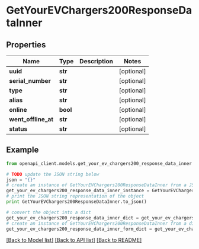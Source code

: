 # GetYourEVChargers200ResponseDataInner


## Properties
Name | Type | Description | Notes
------------ | ------------- | ------------- | -------------
**uuid** | **str** |  | [optional] 
**serial_number** | **str** |  | [optional] 
**type** | **str** |  | [optional] 
**alias** | **str** |  | [optional] 
**online** | **bool** |  | [optional] 
**went_offline_at** | **str** |  | [optional] 
**status** | **str** |  | [optional] 

## Example

```python
from openapi_client.models.get_your_ev_chargers200_response_data_inner import GetYourEVChargers200ResponseDataInner

# TODO update the JSON string below
json = "{}"
# create an instance of GetYourEVChargers200ResponseDataInner from a JSON string
get_your_ev_chargers200_response_data_inner_instance = GetYourEVChargers200ResponseDataInner.from_json(json)
# print the JSON string representation of the object
print GetYourEVChargers200ResponseDataInner.to_json()

# convert the object into a dict
get_your_ev_chargers200_response_data_inner_dict = get_your_ev_chargers200_response_data_inner_instance.to_dict()
# create an instance of GetYourEVChargers200ResponseDataInner from a dict
get_your_ev_chargers200_response_data_inner_form_dict = get_your_ev_chargers200_response_data_inner.from_dict(get_your_ev_chargers200_response_data_inner_dict)
```
[[Back to Model list]](../README.md#documentation-for-models) [[Back to API list]](../README.md#documentation-for-api-endpoints) [[Back to README]](../README.md)


